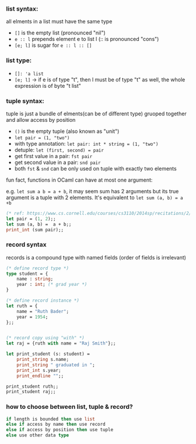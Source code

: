 ### list syntax:

all elments in a list must have the same type

- `[]` is the empty list (pronounced "nil")
- `e :: l` prepends element e to list l (:: is pronounced "cons")
- `[e; l]` is sugar for `e :: l :: []`

### list type:

- `[]: 'a list` 
- `[e; l]` -> if e is of type "t", then l must be of type "t" as well, the whole expression is of byte "t list" 

### tuple syntax:

tuple is just a bundle of elments(can be of different type) gruoped together and allow access by position

- `()` is the empty tuple (also known as "unit")
- `let pair = (1, "two")`
- with type annotation: `let pair: int * string = (1, "two")`
- detuple: `let (first, second) = pair`
- get first value in a pair: `fst pair`
- get second value in a pair: `snd pair`
- both `fst` & `snd` can be only used on tuple with exactly two elements

fun fact, functions in OCaml can have at most one argument:

e.g. `let sum a b = a + b`, it may seem sum has 2 arguments but its true argument is a tuple with 2 elements. It's equivalent to `let sum (a, b) = a +b`

```ocaml
(* ref: https://www.cs.cornell.edu/courses/cs3110/2014sp/recitations/2/tuples_records_data.html *)
let pair = (1, 2);;
let sum (a, b) =  a + b;;
print_int (sum pair);;
```

### record syntax

records is a compound type with named fields (order of fields is irrelevant)

```ocaml
(* define record type *)
type student = {
    name : string;
    year : int; (* grad year *)
}

(* define record instance *)
let ruth = {
    name = "Ruth Bader";
    year = 1954;
};;


(* record copy using "with" *)
let raj = {ruth with name = "Raj Smith"};;

let print_student (s: student) = 
    print_string s.name; 
    print_string " graduated in ";
    print_int s.year;
    print_endline "";;

print_student ruth;;
print_student raj;;
```

### how to choose between list, tuple & record?

```ocaml
if length is bounded then use list
else if access by name then use record
else if access by position then use tuple
else use other data type
```


